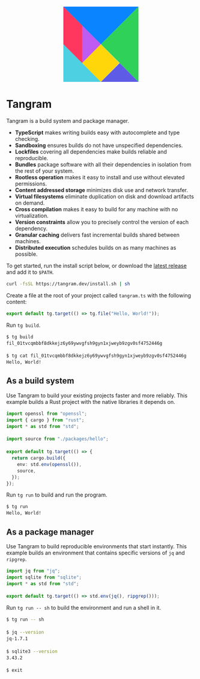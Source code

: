 <p align="center">
	<img width="200px" src="tangram.svg" title="Tangram">
</p>

# Tangram

Tangram is a build system and package manager.

- **TypeScript** makes writing builds easy with autocomplete and type checking.
- **Sandboxing** ensures builds do not have unspecified dependencies.
- **Lockfiles** covering all dependencies make builds reliable and reproducible.
- **Bundles** package software with all their dependencies in isolation from the rest of your system.
- **Rootless operation** makes it easy to install and use without elevated permissions.
- **Content addressed storage** minimizes disk use and network transfer.
- **Virtual filesystems** eliminate duplication on disk and download artifacts on demand.
- **Cross compilation** makes it easy to build for any machine with no virtualization.
- **Version constraints** allow you to precisely control the version of each dependency.
- **Granular caching** delivers fast incremental builds shared between machines.
- **Distributed execution** schedules builds on as many machines as possible.

To get started, run the install script below, or download the [latest release](https://github.com/tangramdotdev/tangram/releases/latest) and add it to `$PATH`.

```sh
curl -fsSL https://tangram.dev/install.sh | sh
```

Create a file at the root of your project called `tangram.ts` with the following content:

```ts
export default tg.target(() => tg.file("Hello, World!"));
```

Run `tg build`.

```sh
$ tg build
fil_01tvcqmbbf8dkkejz6y69ywvgfsh9gyn1xjweyb9zgv0sf4752446g

$ tg cat fil_01tvcqmbbf8dkkejz6y69ywvgfsh9gyn1xjweyb9zgv0sf4752446g
Hello, World!
```

## As a build system

Use Tangram to build your existing projects faster and more reliably. This example builds a Rust project with the native libraries it depends on.

```ts
import openssl from "openssl";
import { cargo } from "rust";
import * as std from "std";

import source from "./packages/hello";

export default tg.target(() => {
  return cargo.build({
    env: std.env(openssl()),
    source,
  });
});
```

Run `tg run` to build and run the program.

```sh
$ tg run
Hello, World!
```

## As a package manager

Use Tangram to build reproducible environments that start instantly. This example builds an environment that contains specific versions of `jq` and `ripgrep`.

```ts
import jq from "jq";
import sqlite from "sqlite";
import * as std from "std";

export default tg.target(() => std.env(jq(), ripgrep()));
```

Run `tg run -- sh` to build the environment and run a shell in it.

```sh
$ tg run -- sh

$ jq --version
jq-1.7.1

$ sqlite3 --version
3.43.2

$ exit
```
